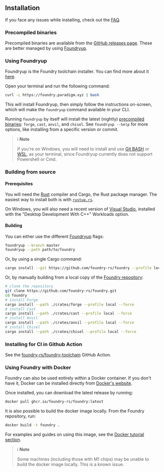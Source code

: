 ## Installation

If you face any issues while installing, check out the [FAQ](../faq.md).

### Precompiled binaries

Precompiled binaries are available from the [GitHub releases page](https://github.com/foundry-rs/foundry/releases).
These are better managed by using [Foundryup](#using-foundryup).

### Using Foundryup

Foundryup is the Foundry toolchain installer. You can find more about it [here](https://github.com/foundry-rs/foundry/blob/master/foundryup/README.md).

Open your terminal and run the following command:

```sh
curl -L https://foundry.paradigm.xyz | bash
```

This will install Foundryup, then simply follow the instructions on-screen,
which will make the `foundryup` command available in your CLI.

Running `foundryup` by itself will install the latest (nightly) [precompiled binaries](#precompiled-binaries): `forge`, `cast`, `anvil`, and `chisel`.
See `foundryup --help` for more options, like installing from a specific version or commit.

> ℹ️ **Note**
>
> If you're on Windows, you will need to install and use [Git BASH](https://gitforwindows.org/) or [WSL](https://learn.microsoft.com/en-us/windows/wsl/install),
> as your terminal, since Foundryup currently does not support Powershell or Cmd.

### Building from source

#### Prerequisites

You will need the [Rust](https://rust-lang.org) compiler and Cargo, the Rust package manager.
The easiest way to install both is with [`rustup.rs`](https://rustup.rs/).

On Windows, you will also need a recent version of [Visual Studio](https://visualstudio.microsoft.com/downloads/),
installed with the "Desktop Development With C++" Workloads option.

#### Building

You can either use the different [Foundryup](#using-foundryup) flags:

```sh
foundryup --branch master
foundryup --path path/to/foundry
```

Or, by using a single Cargo command:

```sh
cargo install --git https://github.com/foundry-rs/foundry --profile local forge cast chisel anvil
```

Or, by manually building from a local copy of the [Foundry repository](https://github.com/foundry-rs/foundry):

```sh
# clone the repository
git clone https://github.com/foundry-rs/foundry.git
cd foundry
# install Forge
cargo install --path ./crates/forge --profile local --force
# install Cast
cargo install --path ./crates/cast --profile local --force
# install Anvil
cargo install --path ./crates/anvil --profile local --force
# install Chisel
cargo install --path ./crates/chisel --profile local --force
```

### Installing for CI in Github Action

See the [foundry-rs/foundry-toolchain](https://github.com/foundry-rs/foundry-toolchain) GitHub Action.

### Using Foundry with Docker

Foundry can also be used entirely within a Docker container. If you don't have it, Docker can be installed directly from [Docker's website](https://docs.docker.com/get-docker/).

Once installed, you can download the latest release by running:

```sh
docker pull ghcr.io/foundry-rs/foundry:latest
```

It is also possible to build the docker image locally. From the Foundry repository, run:

```sh
docker build -t foundry .
```

For examples and guides on using this image, see the [Docker tutorial section](../tutorials/foundry-docker).

> ℹ️ **Note**
>
> Some machines (including those with M1 chips) may be unable to build the docker image locally. This is a known issue.
